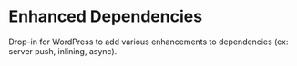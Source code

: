 # Enhanced Dependencies
Drop-in for WordPress to add various enhancements to dependencies (ex: server push, inlining, async).

